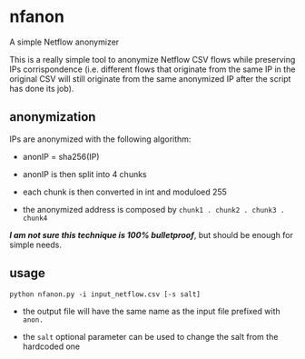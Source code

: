 # nfanon
A simple Netflow anonymizer

This is a really simple tool to anonymize Netflow CSV flows while preserving IPs corrispondence (i.e. different flows that originate from the same IP in the original CSV will still originate from the same anonymized IP after the script has done its job).

## anonymization

IPs are anonymized with the following algorithm:

* anonIP = sha256(IP)

* anonIP is then split into 4 chunks

* each chunk is then converted in int and moduloed 255

* the anonymized address is composed by `chunk1 . chunk2 . chunk3 . chunk4`

***I am not sure this technique is 100% bulletproof***, but should be enough for simple needs.

## usage

`python nfanon.py -i input_netflow.csv [-s salt]`

* the output file will have the same name as the input file prefixed with `anon.`

* the `salt` optional parameter can be used to change the salt from the hardcoded one

